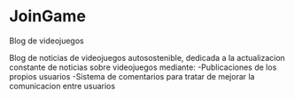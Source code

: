 # JoinGame
Blog de videojuegos

Blog de noticias de videojuegos autosostenible, dedicada a la actualizacion constante de noticias sobre videojuegos mediante:
  -Publicaciones de los propios usuarios
  -Sistema de comentarios para tratar de mejorar la comunicacion entre usuarios
